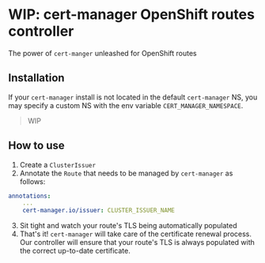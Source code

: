 # WIP: cert-manager OpenShift routes controller
The power of `cert-manger` unleashed for OpenShift routes

## Installation

If your `cert-manager` install is not located in the default `cert-manager` NS, you may specify a custom NS with the env variable `CERT_MANAGER_NAMESPACE`.

> WIP

## How to use

1. Create a `ClusterIssuer`
2. Annotate the `Route` that needs to be managed by `cert-manager` as follows:
```yaml
annotations:
    ...
    cert-manager.io/issuer: CLUSTER_ISSUER_NAME
```
3. Sit tight and watch your route's TLS being automatically populated
4. That's it! `cert-manager` will take care of the certificate renewal process. Our controller will ensure that your route's TLS is always populated with the correct up-to-date certificate.
